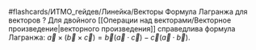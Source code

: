#flashcards/ИТМО_гейдев/Линейка/Векторы
Формула Лагранжа для векторов
?
Для двойного [[Операции над векторами/Векторное произведение|векторного произведения]] справедлива формула Лагранжа: $\vec a \times (\vec b \times \vec c) = \vec b (\vec a \cdot \vec c) - \vec c (\vec a \cdot \vec b)$.
